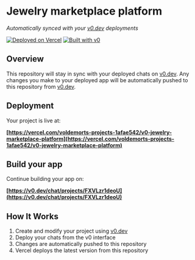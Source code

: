 # Jewelry marketplace platform

*Automatically synced with your [v0.dev](https://v0.dev) deployments*

[![Deployed on Vercel](https://img.shields.io/badge/Deployed%20on-Vercel-black?style=for-the-badge&logo=vercel)](https://vercel.com/voldemorts-projects-1afae542/v0-jewelry-marketplace-platform)
[![Built with v0](https://img.shields.io/badge/Built%20with-v0.dev-black?style=for-the-badge)](https://v0.dev/chat/projects/FXVLzr1deoU)

## Overview

This repository will stay in sync with your deployed chats on [v0.dev](https://v0.dev).
Any changes you make to your deployed app will be automatically pushed to this repository from [v0.dev](https://v0.dev).

## Deployment

Your project is live at:

**[https://vercel.com/voldemorts-projects-1afae542/v0-jewelry-marketplace-platform](https://vercel.com/voldemorts-projects-1afae542/v0-jewelry-marketplace-platform)**

## Build your app

Continue building your app on:

**[https://v0.dev/chat/projects/FXVLzr1deoU](https://v0.dev/chat/projects/FXVLzr1deoU)**

## How It Works

1. Create and modify your project using [v0.dev](https://v0.dev)
2. Deploy your chats from the v0 interface
3. Changes are automatically pushed to this repository
4. Vercel deploys the latest version from this repository